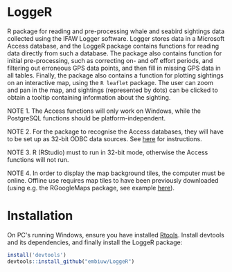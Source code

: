# LoggeR
R package for reading and pre-processing whale and seabird sightings data collected using the IFAW Logger software.
Logger stores data in a Microsoft Access database, and the LoggeR package contains functions for reading data directly from such a database.
The package also contains function for initial pre-processing, such as correcting on- and off effort periods, and filtering out erroneous GPS data points, and then fill in missing GPS data in all tables.
Finally, the package also contains a function for plotting sightings on an interactive map, using the `R leaflet` package. 
The user can zoom and pan in the map, and sightings (represented by dots) can be clicked to obtain a tooltip containing information about the sighting.

NOTE 1. The Access functions will only work on Windows, while the PostgreSQL functions should be platform-independent.

NOTE 2. For the package to recognise the Access databases, they will have to be set up as 32-bit ODBC data sources. See [here](https://support.office.com/en-us/article/administer-odbc-data-sources-b19f856b-5b9b-48c9-8b93-07484bfab5a7) for instructions.

NOTE 3. R (RStudio) must to run in 32-bit mode, otherwise the Access functions will not run.

NOTE 4. In order to display the map background tiles, the computer must be online. Offline use requires map tiles to have been previously downloaded (using e.g. the RGoogleMaps package, see example [here](http://rgooglemaps.r-forge.r-project.org/OfflineMaps-RgoogleMaps-leaflets.html)).


# Installation
On PC's running Windows, ensure you have installed [Rtools](https://cran.r-project.org/bin/windows/Rtools/). Install devtools and its dependencies, and finally install the LoggeR package:

```R
install('devtools')
devtools::install_github("embiuw/LoggeR")
```
